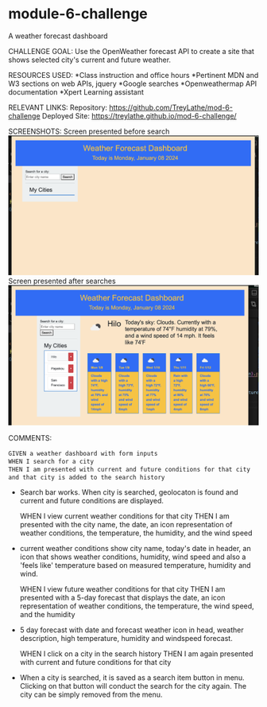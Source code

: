 # module-6-challenge
A weather forecast dashboard

CHALLENGE GOAL:
Use the OpenWeather forecast API to create a site that shows selected city's current and future weather.

RESOURCES USED:
*Class instruction and office hours
*Pertinent MDN and W3 sections on web APIs, jquery
*Google searches
*Openweathermap API documentation
*Xpert Learning assistant

RELEVANT LINKS:
Repository: https://github.com/TreyLathe/mod-6-challenge
Deployed Site: https://treylathe.github.io/mod-6-challenge/

SCREENSHOTS:
Screen presented before search
![before city search](assets/weatherdashboard1.png)
Screen presented after searches
![after city searches](assets/weatherdashboard2.png)

COMMENTS:

    GIVEN a weather dashboard with form inputs
    WHEN I search for a city
    THEN I am presented with current and future conditions for that city and that city is added to the search history

* Search bar works. When city is searched, geolocaton is found and current and future conditions are displayed.

    WHEN I view current weather conditions for that city
    THEN I am presented with the city name, the date, an icon representation of weather conditions, the temperature, the humidity, and the wind speed

* current weather conditions show city name, today's date in header, an icon that shows weather conditions, humidity, wind speed and also a 'feels like' temperature based on measured temperature, humidity and wind. 

    WHEN I view future weather conditions for that city
    THEN I am presented with a 5-day forecast that displays the date, an icon representation of weather conditions, the temperature, the wind speed, and the humidity

* 5 day forecast with date and forecast weather icon in head, weather description, high temperature, humidity and windspeed forecast.

    WHEN I click on a city in the search history
    THEN I am again presented with current and future conditions for that city

* When a city is searched, it is saved as a search item button in menu. Clicking on that button will conduct the search for the city again. The city can be simply removed from the menu. 